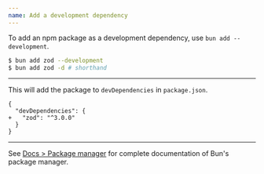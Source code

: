 ```yaml
---
name: Add a development dependency
---
```


To add an npm package as a development dependency, use `bun add --development`.

```sh
$ bun add zod --development
$ bun add zod -d # shorthand
```

---

This will add the package to `devDependencies` in `package.json`.

```json-diff
{
  "devDependencies": {
+   "zod": "^3.0.0"
  }
}
```

---

See [Docs > Package manager](/docs/cli/install) for complete documentation of Bun's package manager.
